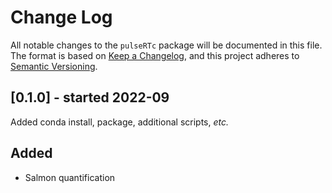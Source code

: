 # Change Log

All notable changes to the `pulseRTc` package will be documented in this file.
The format is based on [Keep a Changelog](http://keepachangelog.com/), and this project adheres to [Semantic Versioning](http://semver.org/).

## [0.1.0] - started 2022-09

Added conda install, package, additional scripts, *etc.* 

## Added

- Salmon quantification
